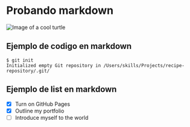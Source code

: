 # Probando markdown

![Image of a cool turtle](https://github.com/user-attachments/assets/45b53ddb-c775-4e22-85b9-16d5c8fe4b1c)

## Ejemplo de codigo en markdown
```
$ git init
Initialized empty Git repository in /Users/skills/Projects/recipe-repository/.git/
```

## Ejemplo de list en markdown
- [x] Turn on GitHub Pages
- [x] Outline my portfolio
- [ ] Introduce myself to the world
